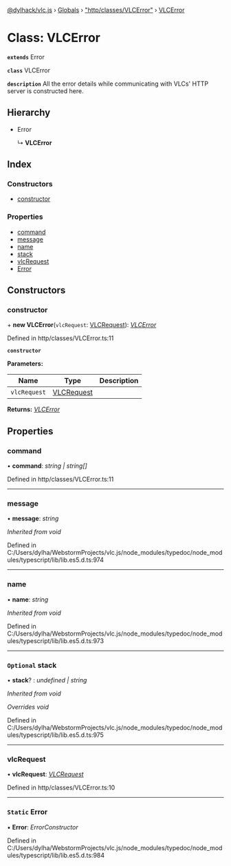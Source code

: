 [@dylhack/vlc.js](../README.md) › [Globals](../globals.md) › ["http/classes/VLCError"](../modules/_http_classes_vlcerror_.md) › [VLCError](_http_classes_vlcerror_.vlcerror.md)

# Class: VLCError

**`extends`** Error

**`class`** VLCError

**`description`** All the error details while communicating with VLCs' HTTP server is constructed here.

## Hierarchy

* Error

  ↳ **VLCError**

## Index

### Constructors

* [constructor](_http_classes_vlcerror_.vlcerror.md#constructor)

### Properties

* [command](_http_classes_vlcerror_.vlcerror.md#command)
* [message](_http_classes_vlcerror_.vlcerror.md#message)
* [name](_http_classes_vlcerror_.vlcerror.md#name)
* [stack](_http_classes_vlcerror_.vlcerror.md#optional-stack)
* [vlcRequest](_http_classes_vlcerror_.vlcerror.md#vlcrequest)
* [Error](_http_classes_vlcerror_.vlcerror.md#static-error)

## Constructors

###  constructor

\+ **new VLCError**(`vlcRequest`: [VLCRequest](_http_classes_vlcrequest_.vlcrequest.md)): *[VLCError](_http_classes_vlcerror_.vlcerror.md)*

Defined in http/classes/VLCError.ts:11

**`constructor`** 

**Parameters:**

Name | Type | Description |
------ | ------ | ------ |
`vlcRequest` | [VLCRequest](_http_classes_vlcrequest_.vlcrequest.md) |   |

**Returns:** *[VLCError](_http_classes_vlcerror_.vlcerror.md)*

## Properties

###  command

• **command**: *string | string[]*

Defined in http/classes/VLCError.ts:11

___

###  message

• **message**: *string*

*Inherited from void*

Defined in C:/Users/dylha/WebstormProjects/vlc.js/node_modules/typedoc/node_modules/typescript/lib/lib.es5.d.ts:974

___

###  name

• **name**: *string*

*Inherited from void*

Defined in C:/Users/dylha/WebstormProjects/vlc.js/node_modules/typedoc/node_modules/typescript/lib/lib.es5.d.ts:973

___

### `Optional` stack

• **stack**? : *undefined | string*

*Inherited from void*

*Overrides void*

Defined in C:/Users/dylha/WebstormProjects/vlc.js/node_modules/typedoc/node_modules/typescript/lib/lib.es5.d.ts:975

___

###  vlcRequest

• **vlcRequest**: *[VLCRequest](_http_classes_vlcrequest_.vlcrequest.md)*

Defined in http/classes/VLCError.ts:10

___

### `Static` Error

▪ **Error**: *ErrorConstructor*

Defined in C:/Users/dylha/WebstormProjects/vlc.js/node_modules/typedoc/node_modules/typescript/lib/lib.es5.d.ts:984
